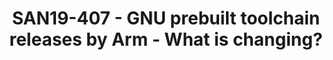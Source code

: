 ---
youtube_video_url: https://www.youtube.com/watch?v=108aHUrIMQw
amazon_s3_presentation_url: https://static.linaro.org/connect/san19/presentations/san19-407.pdf
amazon_s3_video_url: https://static.linaro.org/connect/san19/videos/san19-407.mp4
categories:
- san19
description: Arm plans to make major changes to the pre-built GNU toolchain releases
  available on developer.arm.com. In this talk, the presenter will provide an overview
  of the changes, including frequency, content, and timing of future releases.
image: /assets/images/featured-images/san19/SAN19-407.png
session_attendee_num: '44'
session_id: SAN19-407
session_room: Sunset 3 (Session 3)
session_slot:
  end_time: '2019-09-26 09:25:00'
  start_time: '2019-09-26 09:00:00'
session_speakers:
- speaker_bio: 15+ years experience on Compiler and Tools. Former GCC developer. Currently
    lead open source toolchain development in Arm.
  speaker_company: Arm
  speaker_image: /assets/images/speakers/san19/joey-ye.jpg
  speaker_location: joey.ye@arm.com
  speaker_name: Joey Ye
  speaker_position: Director of Engineering
  speaker_url: ''
  speaker_username: joey.ye
session_track: Tools
tag: session
tags:
- IoT and Embedded
- Tools
- Open Source Development
title: SAN19-407 - GNU prebuilt toolchain releases by Arm - What is changing?
---